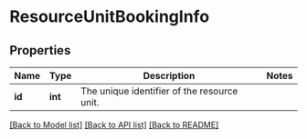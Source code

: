 # ResourceUnitBookingInfo

## Properties
Name | Type | Description | Notes
------------ | ------------- | ------------- | -------------
**id** | **int** | The unique identifier of the resource unit. | 

[[Back to Model list]](../README.md#documentation-for-models) [[Back to API list]](../README.md#documentation-for-api-endpoints) [[Back to README]](../README.md)


